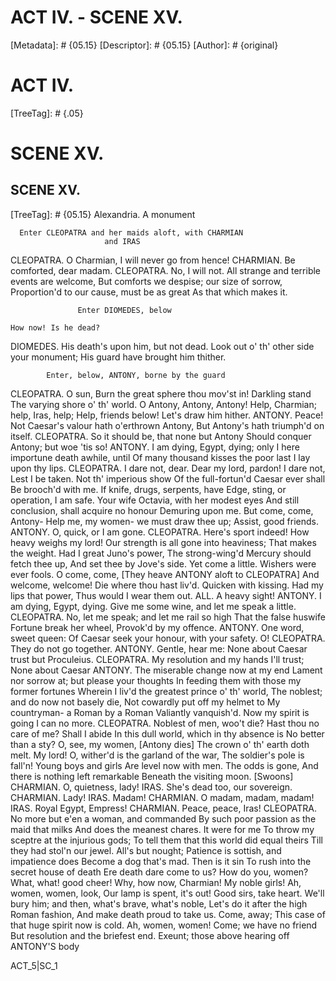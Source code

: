 # ACT IV. - SCENE XV.
[Metadata]: # {05.15}
[Descriptor]: # {05.15}
[Author]: # {original}
# ACT IV.

[TreeTag]: # {.05}

# SCENE XV.
## SCENE XV.
[TreeTag]: # {05.15}
                   Alexandria. A monument

      Enter CLEOPATRA and her maids aloft, with CHARMIAN
                         and IRAS

  CLEOPATRA. O Charmian, I will never go from hence!
  CHARMIAN. Be comforted, dear madam.
  CLEOPATRA. No, I will not.
    All strange and terrible events are welcome,
    But comforts we despise; our size of sorrow,
    Proportion'd to our cause, must be as great
    As that which makes it.

                   Enter DIOMEDES, below

    How now! Is he dead?
  DIOMEDES. His death's upon him, but not dead.
    Look out o' th' other side your monument;
    His guard have brought him thither.

            Enter, below, ANTONY, borne by the guard

  CLEOPATRA. O sun,
    Burn the great sphere thou mov'st in! Darkling stand
    The varying shore o' th' world. O Antony,
    Antony, Antony! Help, Charmian; help, Iras, help;
    Help, friends below! Let's draw him hither.
  ANTONY. Peace!
    Not Caesar's valour hath o'erthrown Antony,
    But Antony's hath triumph'd on itself.
  CLEOPATRA. So it should be, that none but Antony
    Should conquer Antony; but woe 'tis so!
  ANTONY. I am dying, Egypt, dying; only
    I here importune death awhile, until
    Of many thousand kisses the poor last
    I lay upon thy lips.
  CLEOPATRA. I dare not, dear.
    Dear my lord, pardon! I dare not,
    Lest I be taken. Not th' imperious show
    Of the full-fortun'd Caesar ever shall
    Be brooch'd with me. If knife, drugs, serpents, have
    Edge, sting, or operation, I am safe.
    Your wife Octavia, with her modest eyes
    And still conclusion, shall acquire no honour
    Demuring upon me. But come, come, Antony-
    Help me, my women- we must draw thee up;
    Assist, good friends.
  ANTONY. O, quick, or I am gone.
  CLEOPATRA. Here's sport indeed! How heavy weighs my lord!
    Our strength is all gone into heaviness;
    That makes the weight. Had I great Juno's power,
    The strong-wing'd Mercury should fetch thee up,
    And set thee by Jove's side. Yet come a little.
    Wishers were ever fools. O come, come,
                          [They heave ANTONY aloft to CLEOPATRA]
    And welcome, welcome! Die where thou hast liv'd.
    Quicken with kissing. Had my lips that power,
    Thus would I wear them out.
  ALL. A heavy sight!
  ANTONY. I am dying, Egypt, dying.
    Give me some wine, and let me speak a little.
  CLEOPATRA. No, let me speak; and let me rail so high
    That the false huswife Fortune break her wheel,
    Provok'd by my offence.
  ANTONY. One word, sweet queen:
    Of Caesar seek your honour, with your safety. O!
  CLEOPATRA. They do not go together.
  ANTONY. Gentle, hear me:
    None about Caesar trust but Proculeius.
  CLEOPATRA. My resolution and my hands I'll trust;
    None about Caesar
  ANTONY. The miserable change now at my end
    Lament nor sorrow at; but please your thoughts
    In feeding them with those my former fortunes
    Wherein I liv'd the greatest prince o' th' world,
    The noblest; and do now not basely die,
    Not cowardly put off my helmet to
    My countryman- a Roman by a Roman
    Valiantly vanquish'd. Now my spirit is going
    I can no more.
  CLEOPATRA. Noblest of men, woo't die?
    Hast thou no care of me? Shall I abide
    In this dull world, which in thy absence is
    No better than a sty? O, see, my women,        [Antony dies]
    The crown o' th' earth doth melt. My lord!
    O, wither'd is the garland of the war,
    The soldier's pole is fall'n! Young boys and girls
    Are level now with men. The odds is gone,
    And there is nothing left remarkable
    Beneath the visiting moon.                          [Swoons]
  CHARMIAN. O, quietness, lady!
  IRAS. She's dead too, our sovereign.
  CHARMIAN. Lady!
  IRAS. Madam!
  CHARMIAN. O madam, madam, madam!
  IRAS. Royal Egypt, Empress!
  CHARMIAN. Peace, peace, Iras!
  CLEOPATRA. No more but e'en a woman, and commanded
    By such poor passion as the maid that milks
    And does the meanest chares. It were for me
    To throw my sceptre at the injurious gods;
    To tell them that this world did equal theirs
    Till they had stol'n our jewel. All's but nought;
    Patience is sottish, and impatience does
    Become a dog that's mad. Then is it sin
    To rush into the secret house of death
    Ere death dare come to us? How do you, women?
    What, what! good cheer! Why, how now, Charmian!
    My noble girls! Ah, women, women, look,
    Our lamp is spent, it's out! Good sirs, take heart.
    We'll bury him; and then, what's brave, what's noble,
    Let's do it after the high Roman fashion,
    And make death proud to take us. Come, away;
    This case of that huge spirit now is cold.
    Ah, women, women! Come; we have no friend
    But resolution and the briefest end.
                   Exeunt; those above hearing off ANTONY'S body

ACT_5|SC_1
